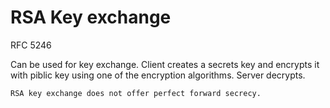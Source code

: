 # RSA Key exchange

RFC 5246

Can be used for key exchange. Client creates a secrets key and encrypts it with piblic key using one of the encryption algorithms. Server decrypts. 

~~~admonish warning
RSA key exchange does not offer perfect forward secrecy.
~~~
